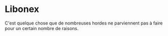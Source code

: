 # Libonex
C'est quelque chose que de nombreuses hordes ne parviennent pas à faire pour un certain nombre de raisons. 
